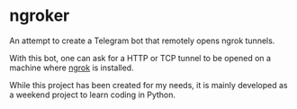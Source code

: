 # ngroker
An attempt to create a Telegram bot that remotely opens ngrok tunnels. 

With this bot, one can ask for a HTTP or TCP tunnel to be opened on a machine where <a href="https://ngrok.com/">ngrok</a> is installed.

While this project has been created for my needs, it is mainly developed as a weekend project to learn coding in Python.
